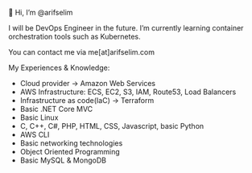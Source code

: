 👋 Hi, I’m @arifselim

I will be DevOps Engineer in the future. I’m currently learning container orchestration tools such as Kubernetes.

You can contact me via me[at]arifselim.com

My Experiences & Knowledge:
- Cloud provider -> Amazon Web Services
- AWS Infrastructure: ECS, EC2, S3, IAM, Route53, Load Balancers
- Infrastructure as code(IaC) -> Terraform
- Basic .NET Core MVC
- Basic Linux
- C, C++, C#, PHP, HTML, CSS, Javascript, basic Python
- AWS CLI
- Basic networking technologies
- Object Oriented Programming
- Basic MySQL & MongoDB
